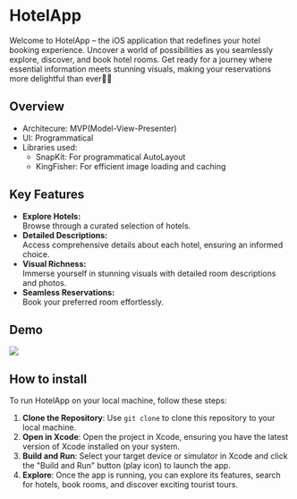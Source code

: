 # **HotelApp**

Welcome to HotelApp – the iOS application that redefines your hotel booking experience. Uncover a world of possibilities as you seamlessly explore, discover, and book hotel rooms. Get ready for a journey where essential information meets stunning visuals, making your reservations more delightful than ever🏨✨

## **Overview**

+ Architecure: MVP(Model-View-Presenter)
+ UI: Programmatical 
+ Libraries used:
  - SnapKit: For programmatical AutoLayout
  - KingFisher: For efficient image loading and caching

## Key Features
- **Explore Hotels:**
<br>Browse through a curated selection of hotels.
- **Detailed Descriptions:**
<br>Access comprehensive details about each hotel, ensuring an informed choice.
- **Visual Richness:**
<br>Immerse yourself in stunning visuals with detailed room descriptions and photos.
- **Seamless Reservations:**
<br>Book your preferred room effortlessly.

## **Demo**
![](https://github.com/kdyrovad/HotelApp/assets/103488736/177f0e02-ccd1-43a3-b61a-93138223b66b)


## **How to install**

To run HotelApp on your local machine, follow these steps:
1. **Clone the Repository**: Use `git clone` to clone this repository to your local machine.
2. **Open in Xcode**: Open the project in Xcode, ensuring you have the latest version of Xcode installed on your system.
3. **Build and Run**: Select your target device or simulator in Xcode and click the "Build and Run" button (play icon) to launch the app.
4. **Explore**: Once the app is running, you can explore its features, search for hotels, book rooms, and discover exciting tourist tours.
